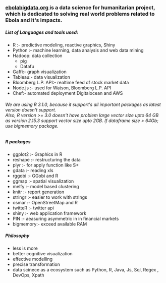 <h3> <a href="http://ebolabigdata.org"> ebolabigdata.org </a> is a data science for humanitarian project, which is dedicated to solving real world problems related to Ebola and it's impacts. </h3>  

<h5> List of Languages and tools used: </h5>


<ul>
<li> R :- predictive modeling, reactive graphics, Shiny </li>
<li> Python :- machine learning, data analysis and web data mining </li>
<li>Hadoop: data collection<ul>
   <li> pig </li>
   <li> Datafu </li>
   </ul>
   </li>
<li> Gaffi:-  graph visualization </li>
<li> Tableau:- data visualization </li>
<li> Bloomberg L.P. API:- realtime feed of stock market data </li>
<li> Node.js :- used for Watson, Bloomberg L.P. API </li>
<li> Chef:- automated deployment Digitalocean and AWS  </li>
</ul>
<h6>We are using R 3.1.0, because it support's all important packages as latest version doesn't support.  <br>
Also, R version >= 3.0 doesn't have problem large vector size upto 64 GB as version 2.15.3 support vector size upto 2GB.
If dataframe size > 64Gb; use bigmemory package. 
</h6>




<h5>R packages </h5>
<ul>
<li> ggplot2 :- Graphics in R </li>
<li> reshape :- restructuring the data </li> 
<li> plyr :-  for apply function like S+ </li>
<li> gdata :- reading xls </li>
<li> rggobi :- GGobi and R </li>
<li> ggmap :- spatial visualization </li>
<li> melfy :- model based clustering </li>
<li> knitr :- report generation </li>
<li> stringr :- easier to work with strings</li>
<li> osmar :- OpenStreetMap and R </li>
<li> twitteR :- twitter api </li>
<li> shiny :- web application framework </li>
<li> PIN :- aeasuring asymmetric in in financial markets </li>
<li> bigmemory:- exceed available RAM </li>
</ul>
<h5>Philosophy </h5> 
<ul>
<li> less is more </li>
<li> better cognitive visualization</li>
<li> effective modelling</li>
<li> precise transformation</li>
<li> data scinece as a ecosystem such as Python, R, Java, Js, Sql, Regex , DevOps, Xpath </li>
</ul>


